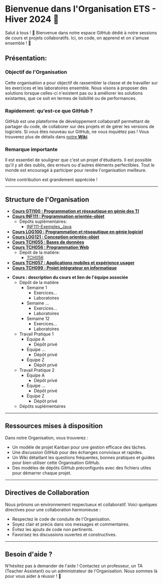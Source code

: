 # Bienvenue dans l'Organisation **ETS - Hiver 2024** 🚀

Salut à tous ! 🌟 Bienvenue dans notre espace GitHub dédié à notre sessions de cours et projets collaboratifs. Ici, on code, on apprend et on s'amuse ensemble ! 🎉

## Présentation:

### Objectif de l'Organisation

Cette organisation a pour objectif de rassembler la classe et de travailler sur les exercices et les laboratoires ensemble. Nous visons à proposer des solutions lorsque celles-ci n'existent pas ou à améliorer les solutions existantes, que ce soit en termes de lisibilité ou de performances.

### Rapidement: qu'est-ce que GitHub ?

GitHub est une plateforme de développement collaboratif permettant de partager du code, de collaborer sur des projets et de gérer les versions de logiciels. Si vous êtes nouveau sur GitHub, ne vous inquiétez pas ! Vous trouverez plus de détails dans [notre **Wiki**](https://github.com/ETS-Winter-2024-CUT/.github/wiki).

### Remarque importante

Il est essentiel de souligner que c'est un projet d'étudiants. Il est possible qu'il y ait des oublis, des erreurs ou d'autres éléments perfectibles. Tout le monde est encouragé à participer pour rendre l'organisation meilleure. 

Votre contribution est grandement appréciée !

---

## Structure de l'Organisation

- **[Cours GTI100 : Programmation et réseautique en génie des TI](https://github.com/orgs/ETS-Winter-2024-CUT/teams/GTI100)**
- **[Cours INF111 : Programmation orientée-objet](https://github.com/orgs/ETS-Winter-2024-CUT/teams/INF111)**
    - Dépôts suplémentaires:
        - [INF111-Exemples_Java](https://github.com/ETS-Winter-2024-CUT/INF111-Exemples_Java)
- **[Cours LOG100 : Programmation et réseautique en génie logiciel](https://github.com/orgs/ETS-Winter-2024-CUT/teams/LOG100)**
- **[Cours LOG121 : Conception orientée-objet](https://github.com/orgs/ETS-Winter-2024-CUT/teams/LOG121)**
- **[Cours TCH055 : Bases de données](https://github.com/orgs/ETS-Winter-2024-CUT/teams/TCH055)**
- **[Cours TCH056 : Programmation Web](https://github.com/orgs/ETS-Winter-2024-CUT/teams/TCH056)**
    - Dépôt de la matière:
        - [TCH056](https://github.com/ETS-Winter-2024-CUT/TCH056)
- **[Cours TCH057 : Applications mobiles et expérience usager](https://github.com/orgs/ETS-Winter-2024-CUT/teams/TCH057)**
- **[Cours TCH099 : Projet intégrateur en informatique](https://github.com/orgs/ETS-Winter-2024-CUT/teams/TCH099)**

* **Cours : description du cours et lien de l'équipe associée**
    - Dépôt de la matière
        - Semaine 1
            - Exercices...
            - Laboratoires
        - Semaine ...
            - Exercices...
            - Laboratoires
        - Semaine 12
            - Exercices...
            - Laboratoires
    - Travail Pratique 1
        - Équipe A
            - Dépôt privé
        - Équipe ...
            - Dépôt privé
        - Équipe Z
            - Dépôt privé
    - Travail Pratique 2
        - Équipe A
            - Dépôt privé
        - Équipe ...
            - Dépôt privé
        - Équipe Z
            - Dépôt privé
    - Dépôts suplémentaires

---

## Ressources mises à disposition

Dans notre Organisation, vous trouverez :

- Un modèle de projet Kanban pour une gestion efficace des tâches.
- Une discussion GitHub pour des échanges conviviaux et rapides.
- Un Wiki détaillant les questions fréquentes, bonnes pratiques et guides pour bien utiliser cette Organisation GitHub.
- Des modèles de dépôts GitHub préconfigurés avec des fichiers utiles pour démarrer chaque projet.

---

## Directives de Collaboration

Nous prônons un environnement respectueux et collaboratif. Voici quelques directives pour une collaboration harmonieuse :
- Respectez le code de conduite de l'Organisation.
- Soyez clair et précis dans vos messages et commentaires.
- Évitez les ajouts de code non pertinents.
- Favorisez les discussions ouvertes et constructives.

---

## Besoin d'aide ?

N'hésitez pas à demander de l'aide ! Contactez un professeur, un TA (Teacher Assistant) ou un administrateur de l'Organisation. Nous sommes là pour vous aider à réussir ! 🌟
